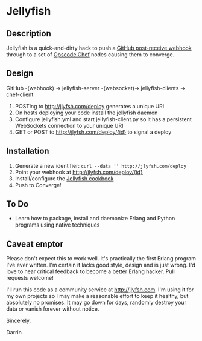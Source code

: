 # Jellyfish

## Description

Jellyfish is a quick-and-dirty hack to push a [GitHub post-receive
webhook](http://help.github.com/post-receive-hooks/) through to a set
of [Opscode Chef](http://opscode.com/chef/) nodes causing them to
converge.

## Design

GitHub -(webhook) ->
  jellyfish-server -(websocket)->
    jellyfish-clients -> chef-client

1. POSTing to http://jlyfsh.com/deploy generates a unique URI
2. On hosts deploying your code install the jellyfish daemon
3. Configure jellyfish.yml and start jellyfish-client.py so it has a
   persistent WebSockets connection to your unique URI
4. GET or POST to http://jlyfsh.com/deploy/{id} to signal a deploy

## Installation

1. Generate a new identifier: `curl --data '' http://jlyfsh.com/deploy`
2. Point your webhook at http://jlyfsh.com/deploy/{id}
3. Install/configure the [Jellyfish cookbook](http://community.opscode.com/cookbooks/jellyfish)
4. Push to Converge!

## To Do

* Learn how to package, install and daemonize Erlang and Python
  programs using native techniques

## Caveat emptor

Please don't expect this to work well. It's practically the first
Erlang program I've ever written. I'm certain it lacks good style,
design and is just wrong. I'd love to hear critical feedback to become
a better Erlang hacker. Pull requests welcome!

I'll run this code as a community service at http://jlyfsh.com. I'm
using it for my own projects so I may make a reasonable effort to keep
it healthy, but absolutely no promises. It may go down for days,
randomly destroy your data or vanish forever without notice.

Sincerely,

Darrin
